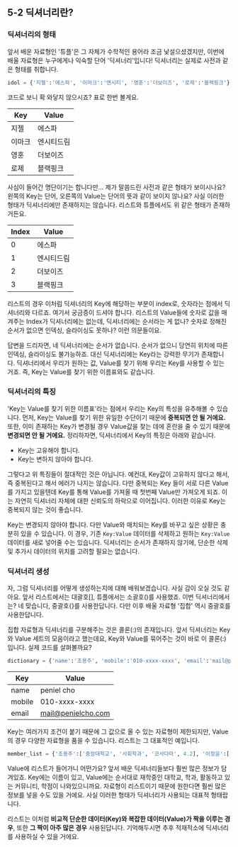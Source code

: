 ## 5-2 딕셔너리란?



### 딕셔너리의 형태

앞서 배운 자료형인 '튜플'은 그 자체가 수학적인 용어라 조금 낯설으셨겠지만, 이번에 배울 자료형은 누구에게나 익숙할 단어 '딕셔너리'입니다! 딕셔너리는 실제로 사전과 같은 형태를 취합니다.

```python
idol = {'지젤':'에스파', '이마크':'엔시티', '영훈':'더보이즈', '로제':'블랙핑크'}
```

코드로 보니 확 와닿지 않으시죠? 표로 한번 볼게요.

| Key    | Value      |
| ------ | ---------- |
| 지젤   | 에스파     |
| 이마크 | 엔시티드림 |
| 영훈   | 더보이즈   |
| 로제   | 블랙핑크   |

사심이 들어간 명단이기는 합니다만... 제가 말씀드린 사전과 같은 형태가 보이시나요? 왼쪽의 Key는 단어, 오른쪽의 Value는 단어의 뜻과 같이 보이지 않나요? 사실 이러한 형태가 딕셔너리에만 존재하지는 않습니다. 리스트와 튜플에서도 위 같은 형태가 존재하거든요.

| Index | Value      |
| ----- | ---------- |
| 0     | 에스파     |
| 1     | 엔시티드림 |
| 2     | 더보이즈   |
| 3     | 블랙핑크   |

리스트의 경우 이처럼 딕셔너리의 Key에 해당하는 부분이 index로, 숫자라는 점에서 딕셔너리와 다르죠. 여기서 궁금증이 드셔야 합니다. 리스트의 Value들에 숫자로 값을 매겨주는 Index가 딕셔너리에는 없는데, 딕셔너리에는 순서라는 게 없나? 숫자로 정해진 순서가 없으면 인덱싱, 슬라이싱도 못하나? 이런 의문들이요. 

답변을 드리자면, 네 딕셔너리에는 순서가 없습니다. 순서가 없으니 당연히 위치에 따른 인덱싱, 슬라이싱도 불가능하죠. 대신 딕셔너리에는 Key라는 강력한 무기가 존재합니다. 딕셔너리에서 우리가 원하는 값, Value를 찾기 위해 우리는 Key를 사용할 수 있는 거죠. 즉, Key는 Value를 찾기 위한 이름표와도 같습니다.

### 딕셔너리의 특징

'Key는 Value를 찾기 위한 이름표'라는 점에서 우리는 Key의 특성을 유추해볼 수 있습니다. 먼저, Key는 Value를 찾기 위한 유일한 수단이기 때문에 **중복되면 안 될 거에요.** 또한, 이미 존재하는 Key가 변경될 경우 Value값을 찾는 데에 혼란을 줄 수 있기 때문에 **변경되면 안 될 거에요.** 정리하자면, 딕셔너리에서 Key의 특징은 아래와 같습니다.

- Key는 고유해야 합니다.
- Key는 변하지 않아야 합니다.

그렇다고 위 특징들이 절대적인 것은 아닙니다. 예컨대, Key값이 고유하지 않다고 해서, 즉 중복된다고 해서 에러가 나지는 않습니다. 다만 중복되는 Key 들이 서로 다른 Value를 가지고 있을텐데 Key를 통해 Value를 가져올 때 첫번째 Value만 가져오게 되죠. 이는 자연히 딕셔너리 자체에 대한 신뢰도의 하락으로 이어집니다. 이러한 이유로 Key는 중복되지 않는 것이 좋습니다.

Key는 변경되지 않아야 합니다. 다만 Value와 매치되는 Key를 바꾸고 싶은 상황은 충분히 있을 수 있습니다. 이 경우, 기존 `Key:Value` 데이터를 삭제하고 원하는 `Key:Value` 데이터를 새로 넣어줄 수는 있습니다. 딕셔너리는 순서가 존재하지 않기에, 단순한 삭제 및 추가시 데이터의 위치를 고려할 필요는 없습니다.

### 딕셔너리 생성

자, 그럼 딕셔너리를 어떻게 생성하는지에 대해 배워보겠습니다. 사실 감이 오실 것도 같아요. 앞서 리스트에서는 대괄호[], 튜플에서는 소괄호()를 사용했죠. 이번 딕셔너리에서는? 네 맞습니다, 중괄호{}를 사용한답니다. 다만 이후 배울 자료형 '집합' 역시 중괄호를 사용한답니다.

집합 자료형과 딕셔너리를 구분해주는 것은 콜론(:)의 존재입니다. 앞서 딕셔너리는 Key와 Value 세트의 모음이라고 했는데요, Key와 Value를 묶어주는 것이 바로 이 콜론(:)입니다. 실제 코드를 살펴볼까요?

```python
dictionary = {'name':'조용주', 'mobile':'010-xxxx-xxxx', 'email':'mail@penielcho.com'}
```

| Key    | Value              |
| ------ | ------------------ |
| name   | peniel cho         |
| mobile | 010-xxxx-xxxx      |
| email  | mail@penielcho.com |

Key는 여러가지 조건이 붙기 때문에 그 값으로 올 수 있는 자료형이 제한되지만, Value의 경우 다양한 자료형을 품을 수 있습니다. 리스트는 그 대표적인 예입니다.

```python
member_list = {'조용주':['중앙대학교', '사회학과', '코사다마', 4.2], '이정윤':['중앙대학교', '문헌정보학과', '코사다마', 4.5]}
```

Value에 리스트가 들어가니 어떤가요? 앞서 배운 딕셔너리들보다 훨씬 많은 정보가 담겨있죠. Key에는 이름이 있고, Value에는 순서대로 재학중인 대학교, 학과, 활동하고 있는 커뮤니티, 학점이 나와있으니까요. 자료형이 리스트이기 때문에 원한다면 훨씬 많은 정보를 넣을 수도 있을 거에요. 사실 이러한 형태가 딕셔너리가 사용되는 대표적 형태랍니다.

리스트는 이처럼 **비교적 단순한 데이터(Key)와 복잡한 데이터(Value)가 짝을 이루는 경우**, 또한 **그 짝이 아주 많은 경우** 사용된답니다. 기억해두시면 추후 적재적소에 딕셔너리를 사용하실 수 있을 거에요.

